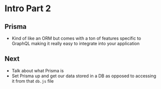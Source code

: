 # Intro Part 2
## Prisma
* Kind of like an ORM but comes with a ton of features specific to GraphQL making it really easy to integrate into your application

## Next
* Talk about what Prisma is
* Set Prisma up and get our data stored in a DB as opposed to accessing it from that `db.js` file
